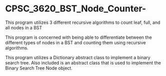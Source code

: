 # CPSC_3620_BST_Node_Counter-
This program utilizes 3 different recursive algorithms to count leaf, full, and all nodes in a BST

This program is concerned with being able to differentiate between the different types of nodes in a BST and counting
them using recursive algorithms. 

This program utilizes a Dictionary abstract class to implement a binary search tree. Also included is an abstract class that is used to implement the Binary Search Tree Node object.
